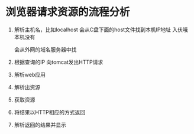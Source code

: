 

# 浏览器请求资源的流程分析

1. 解析主机名，比如localhost 会从C盘下面的host文件找到本机IP地址 入伏哦本机没有

   会从外网的域名服务器中找

2. 根据查询的IP 向tomcat发出HTTP请求

3. 解析web应用

4. 解析出资源

5. 获取资源

6. 将结果以HTTP相应的方式返回

7. 解析返回的结果并显示